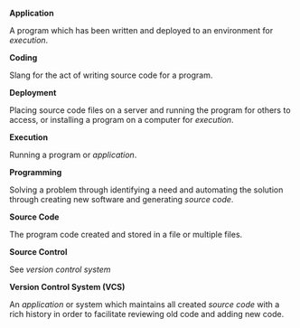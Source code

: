 <!--bl
(filemeta
    (title "Programming Lingo"))
/bl-->

**Application**

A program which has been written and deployed to an environment for *execution*.

**Coding**

Slang for the act of writing source code for a program.

**Deployment**

Placing source code files on a server and running the program for others to access, or installing a program on a computer for *execution*.

**Execution**

Running a program or *application*.

**Programming**

Solving a problem through identifying a need and automating the solution through creating new software and generating *source code*.

**Source Code**

The program code created and stored in a file or multiple files.

**Source Control**

See *version control system*

**Version Control System (VCS)**

An *application* or system which maintains all created *source code* with a rich history in order to facilitate reviewing old code and adding new code.

